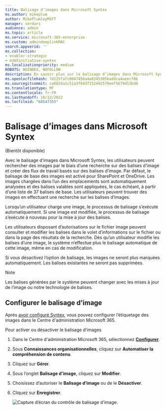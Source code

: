 ```yaml
---
title: Balisage d’images dans Microsoft Syntex
ms.author: mikeplum
author: MikePlumleyMSFT
manager: serdars
audience: admin
ms.topic: article
ms.service: microsoft-365-enterprise
ms.custom: admindeeplinkMAC
search.appverid: ''
ms.collection:
- enabler-strategic
- m365initiative-syntex
ms.localizationpriority: medium
ROBOTS: NOINDEX, NOFOLLOW
description: En savoir plus sur le balisage d’images dans Microsoft Syntex.
ms.openlocfilehash: 7d125fafc0667456a4a0345305baddca4aeecf8b
ms.sourcegitcommit: ca082da1c51a3f643f152492579eef5679d52bd0
ms.translationtype: MT
ms.contentlocale: fr-FR
ms.lasthandoff: 10/12/2022
ms.locfileid: "68547355"
---
```

# <a name="image-tagging-in-microsoft-syntex"></a>Balisage d’images dans Microsoft Syntex

(Bientôt disponible)

Avec le balisage d’images dans Microsoft Syntex, les utilisateurs peuvent rechercher des images par le biais d’une recherche sur des balises d’image et créer des flux de travail basés sur des balises d’image. Par défaut, le balisage de base des images est activé pour SharePoint et OneDrive. Les images chargées dans l’un des emplacements sont automatiquement analysées et des balises valables sont appliquées, le cas échéant, à partir d’une liste de 37 balises de base. Les utilisateurs peuvent trouver des images en effectuant une recherche sur les balises d’images.

Lorsqu’un utilisateur charge une image, le processus de balisage s’exécute automatiquement. Si une image est modifiée, le processus de balisage s’exécute à nouveau pour la mise à jour des balises.

Les utilisateurs disposant d’autorisations sur le fichier image peuvent consulter et modifier les balises dans le volet d’informations sur le fichier ou dans la page des résultats de la recherche. Dès qu’un utilisateur modifie les balises d’une image, le système n’effectue plus le balisage automatique de cette image, même en cas de modification.

Si vous désactivez l’option de balisage, les images ne seront plus marquées automatiquement. Les balises existantes ne seront pas supprimées.

> [!NOTE]
> Les balises générées par le système peuvent changer avec les mises à jour de l’image ou notre technologie de balises.

## <a name="configure-image-tagging"></a>Configurer le balisage d’image

Après [avoir configuré Syntex](set-up-content-understanding.md), vous pouvez configurer l’étiquetage des images dans le Centre d'administration Microsoft 365.

Pour activer ou désactiver le balisage d’images

1. Dans le Centre d'administration Microsoft 365, sélectionnez <a href="https://go.microsoft.com/fwlink/p/?linkid=2171997" target="_blank">**Configurer**</a>.

2. Sous **Connaissances organisationnelles**, cliquez sur **Automatiser la compréhension de contenu**.

3. Cliquez sur **Gérer**.

4. Sous l’onglet **Balisage d'image**, cliquez sur **Modifier**.

5. Choisissez d’autoriser le **Balisage d’image** ou de le **Désactiver**.

6. Cliquez sur **Enregistrer**.

    ![Capture d’écran du contrôle de balisage d’image.](../media/content-understanding/sharepoint-syntex-image-tagging-control.png)
